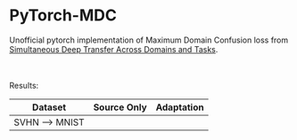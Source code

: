 # PyTorch-MDC
Unofficial pytorch implementation of Maximum Domain Confusion loss from [Simultaneous Deep Transfer Across Domains and Tasks](https://arxiv.org/abs/1510.02192).


<br>
<br>
Results:
<br>

 | Dataset    |Source Only    | Adaptation |
--- | --- | --- | 
SVHN &#10230; MNIST | | |
